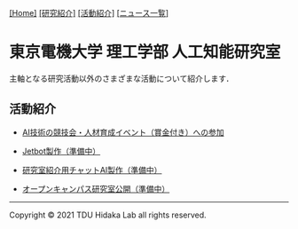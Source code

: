 [1]: /
[2]: /research/
[3]: /activity/
[4]: /news/
[[Home]][1] [[研究紹介]][2] [[活動紹介]][3] [[ニュース一覧]][4]


# 東京電機大学 理工学部 人工知能研究室

<meta name="description" content="東京電機大学 理工学部 人工知能研究室のホームページです．深層学習（Deep Learning）による画像認識・画像生成をはじめとするAI技術の研究を行っています．音声認識・音声生成・自然言語処理などにも手を伸ばしています．">

主軸となる研究活動以外のさまざまな活動について紹介します．


[5]: /activity/competitions/
[6]: /activity/jetbot/
[7]: /activity/labai/
[8]: /activity/OC/

## 活動紹介
  + [AI技術の競技会・人材育成イベント（賞金付き）への参加][5]

  + [Jetbot製作（準備中）][6]

  + [研究室紹介用チャットAI製作（準備中）][7]

  + [オープンキャンパス研究室公開（準備中）][8]


---
Copyright &copy; 2021 TDU Hidaka Lab all rights reserved. 
